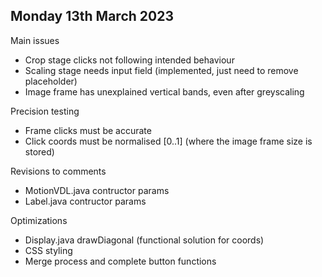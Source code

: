 Monday 13th March 2023 
-

Main issues

* Crop stage clicks not following intended behaviour
* Scaling stage needs input field (implemented, just need to remove placeholder)
* Image frame has unexplained vertical bands, even after greyscaling

Precision testing

* Frame clicks must be accurate
* Click coords must be normalised [0..1]
(where the image frame size is stored)

Revisions to comments

* MotionVDL.java contructor params
* Label.java contructor params

Optimizations

* Display.java drawDiagonal (functional solution for coords)
* CSS styling
* Merge process and complete button functions
